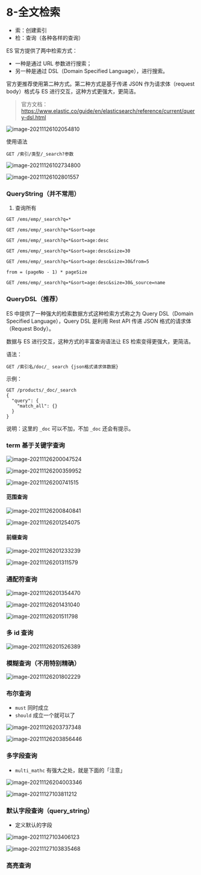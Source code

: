# 8-全文检索

+ 索：创建索引
+ 检：查询（各种各样的查询）

ES 官方提供了两中检索方式：

+ 一种是通过 URL 参数进行搜索；
+ 另一种是通过 DSL（Domain Specified Language），进行搜索。

官方更推荐使用第二种方式。第二种方式是基于传递 JS0N 作为请求体（request body）格式与 ES 进行交互，这种方式更强大，更简洁。

> 官方文档：https://www.elastic.co/guide/en/elasticsearch/reference/current/query-dsl.html



![image-20211126102054810](https://tva1.sinaimg.cn/large/008i3skNgy1gwsc6w2uesj30ww098wf1.jpg)

使用语法



```
GET /索引/类型/_search?参数
```



![image-20211126102734800](https://tva1.sinaimg.cn/large/008i3skNgy1gwscdu78raj30oo0p475i.jpg)



![image-20211126102801557](https://tva1.sinaimg.cn/large/008i3skNgy1gwsceb1525j31iy0u00z2.jpg)

### QueryString（并不常用）

1. 查询所有

```
GET /ems/emp/_search?q=*

GET /ems/emp/_search?q=*&sort=age

GET /ems/emp/_search?q=*&sort=age:desc

GET /ems/emp/_search?q=*&sort=age:desc&size=30

GET /ems/emp/_search?q=*&sort=age:desc&size=30&from=5

from = (pageNo - 1) * pageSize

GET /ems/emp/_search?q=*&sort=age:desc&size=30&_source=name
```

### QueryDSL（推荐）

ES 中提供了一种强大的检索数据方式这种检索方式称之为 Query DSL（Domain
Specified Language），Query DSL 是利用 Rest API 传递 JSON 格式的请求体（Request
Body）。

数据与 ES 进行交互，这种方式的丰富查询语法让 ES 检索变得更强大，更简洁。 

语法：

```
GET /索引名/doc/_ search {json格式请求体数据}
```



示例：

```
GET /products/_doc/_search
{
  "query": {
    "match_all": {}
  }
}
```

说明：这里的 `_doc` 可以不加，不加 `_doc` 还会有提示。

### term 基于关键字查询



![image-20211126200047524](https://tva1.sinaimg.cn/large/008i3skNgy1gwssyc2dz6j31920l0jsd.jpg)



![image-20211126200359952](https://tva1.sinaimg.cn/large/008i3skNgy1gwst1n260oj30ve0fy402.jpg)



![image-20211126200741515](https://tva1.sinaimg.cn/large/008i3skNgy1gwst5h36p2j319k0b2jtk.jpg)

#### 范围查询

![image-20211126200840841](https://tva1.sinaimg.cn/large/008i3skNgy1gwst6hs2tdj318q0lyab7.jpg)

![image-20211126201254075](https://tva1.sinaimg.cn/large/008i3skNgy1gwstaw2jacj30gm0cwdgc.jpg)



#### 前缀查询

![image-20211126201233239](https://tva1.sinaimg.cn/large/008i3skNgy1gwstaj8kiqj31ay0ky3zn.jpg)

![image-20211126201311579](https://tva1.sinaimg.cn/large/008i3skNgy1gwstb6ttloj30ke0d4gm5.jpg)

### 通配符查询



![image-20211126201354470](https://tva1.sinaimg.cn/large/008i3skNgy1gwstbxn4oaj31980l0abd.jpg)



![image-20211126201431040](https://tva1.sinaimg.cn/large/008i3skNgy1gwstckpk7pj30mu0bymxt.jpg)



![image-20211126201511798](https://tva1.sinaimg.cn/large/008i3skNgy1gwstdaf6cbj30vs0cgq3s.jpg)

### 多 id 查询



![image-20211126201526389](https://tva1.sinaimg.cn/large/008i3skNgy1gwstdj3ykzj318u0himyg.jpg)

### 模糊查询（不用特别精确）



![image-20211126201802229](https://tva1.sinaimg.cn/large/008i3skNgy1gwstg8w12lj319u0ryq5e.jpg)

### 布尔查询

+ `must` 同时成立
+ `should` 成立一个就可以了 

![image-20211126203737348](https://tva1.sinaimg.cn/large/008i3skNgy1gwsu0l0pq7j315i0u0tac.jpg)



![image-20211126203856446](https://tva1.sinaimg.cn/large/008i3skNgy1gwsu1y49caj30l20logmv.jpg)

### 多字段查询



+ `multi_mathc` 有强大之处，就是下面的「注意」



![image-20211126204003346](https://tva1.sinaimg.cn/large/008i3skNgy1gwsu33s4dfj30n6094mxn.jpg)

![image-20211127103811212](https://tva1.sinaimg.cn/large/008i3skNgy1gwtib8ggn3j30em086dg5.jpg)

### 默认字段查询（query_string）

+ 定义默认的字段

![image-20211127103406123](https://tva1.sinaimg.cn/large/008i3skNgy1gwti70fv8jj30ug0bat9i.jpg)

![image-20211127103835468](https://tva1.sinaimg.cn/large/008i3skNgy1gwtiblr9qzj30ia07iwev.jpg)

### 高亮查询